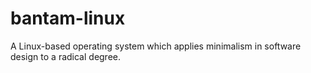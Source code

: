 # bantam-linux
A Linux-based operating system which applies minimalism in software design to a radical degree.
